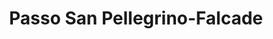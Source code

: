 ---
name: Falcade
title: Passo San Pellegrino-Falcade
region: Trentino-Alto Adige
country: Italia
group: Val di Fassa
---